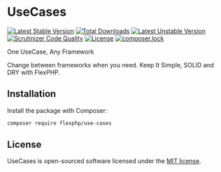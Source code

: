 # UseCases

[![Latest Stable Version](https://poser.pugx.org/flexphp/use-cases/v/stable)](https://packagist.org/packages/flexphp/use-cases)
[![Total Downloads](https://poser.pugx.org/flexphp/use-cases/downloads)](https://packagist.org/packages/flexphp/use-cases)
[![Latest Unstable Version](https://poser.pugx.org/flexphp/use-cases/v/unstable)](https://packagist.org/packages/flexphp/use-cases)
[![Scrutinizer Code Quality](https://scrutinizer-ci.com/g/flexphp/use-cases/badges/quality-score.png)](https://scrutinizer-ci.com/g/flexphp/use-cases)
[![License](https://poser.pugx.org/flexphp/use-cases/license)](https://packagist.org/packages/flexphp/use-cases)
[![composer.lock](https://poser.pugx.org/flexphp/use-cases/composerlock)](https://packagist.org/packages/flexphp/use-cases)

One UseCase, Any Framework

Change between frameworks when you need. Keep It Simple, SOLID and DRY with FlexPHP.

## Installation

Install the package with Composer:

```bash
composer require flexphp/use-cases
```

## License

UseCases is open-sourced software licensed under the [MIT license](https://opensource.org/licenses/MIT).
